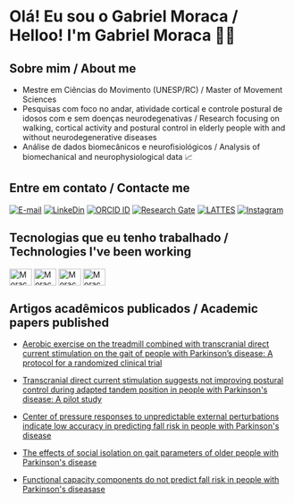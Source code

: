 # Olá! Eu sou o Gabriel Moraca / Helloo! I'm Gabriel Moraca 🤙🏻

## Sobre mim / About me
- Mestre em Ciências do Movimento (UNESP/RC) / Master of Movement Sciences
- Pesquisas com foco no andar, atividade cortical e controle postural de idosos com e sem doenças neurodegenativas / Research focusing on walking, cortical activity and postural control in elderly people with and without neurodegenerative diseases
- Análise de dados biomecânicos e neurofisiológicos / Analysis of biomechanical and neurophysiological data 📈

## Entre em contato / Contacte me
[![E-mail](https://img.shields.io/badge/-Email-0363BF?style=for-the-badge&logo=microsoft-outlook&logoColor=white)](mailto:gabrielmoraca@hotmail.com)
[![LinkeDin](https://img.shields.io/badge/LinkedIn-0077B5?style=for-the-badge&logo=linkedin&logoColor=white)](https://br.linkedin.com/in/gabriel-moraca-387001190)
[![ORCID ID](https://img.shields.io/badge/orcid_ID-A6CE39?style=for-the-badge&logo=orcid&logoColor=white)](https://orcid.org/0000-0002-9867-1376)
[![Research Gate](https://img.shields.io/badge/ResearchGate-00D0AF.svg?&style=for-the-badge&logo=ResearchGate&logoColor=white)](https://www.researchgate.net/profile/Gabriel-Antonio-Moraca)
[![LATTES](https://img.shields.io/badge/LATTES-7D7CB6?style=for-the-badge&logoColor=white)](http://lattes.cnpq.br/7089736849551194)
[![Instagram](https://img.shields.io/badge/Instagram-E4405F?style=for-the-badge&logo=instagram&logoColor=white)](https://www.instagram.com/gabri_moraca/)

## Tecnologias que eu tenho trabalhado / Technologies I've been working
<div style="display: inline_block">
  <img align="center" alt="Moraca-Matlab" height="30" width="40" src="https://cdn.jsdelivr.net/gh/devicons/devicon@latest/icons/matlab/matlab-original.svg">
  <img align="center" alt="Moraca-Python" height="30" width="40" src="https://cdn.jsdelivr.net/gh/devicons/devicon@latest/icons/python/python-original.svg">
  <img align="center" alt="Moraca-Java" height="30" width="40" src="https://cdn.jsdelivr.net/gh/devicons/devicon@latest/icons/javascript/javascript-original.svg">
  <img align="center" alt="Moraca-Jupytier" height="30" width="40" src="https://cdn.jsdelivr.net/gh/devicons/devicon@latest/icons/jupyter/jupyter-original-wordmark.svg">
  <i class="devicon-github-original"></i>
</div>

## Artigos acadêmicos publicados / Academic papers published

- [Aerobic exercise on the treadmill combined with transcranial direct current stimulation on the gait of people with Parkinson’s disease: A protocol for a randomized clinical trial](https://journals.plos.org/plosone/article?id=10.1371/journal.pone.0300243)

- [Transcranial direct current stimulation suggests not improving postural control during adapted tandem position in people with Parkinson's disease: A pilot study](https://pubmed.ncbi.nlm.nih.gov/37453515/)

- [Center of pressure responses to unpredictable external perturbations indicate low accuracy in predicting fall risk in people with Parkinson's disease](https://pubmed.ncbi.nlm.nih.gov/33561905/)

- [The effects of social isolation on gait parameters of older people with Parkinson's disease](https://socibracom.com/bjmb/index.php/bjmb/article/view/367)

- [Functional capacity components do not predict fall risk in people with Parkinson's diseasase](https://socibracom.com/bjmb/index.php/bjmb/article/view/277)
